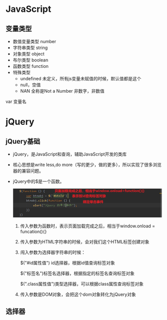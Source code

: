 # JavaScript

## 变量类型

- 数值变量类型   number
- 字符串类型 string
- 对象类型 object
- 布尔类型 boolean
- 函数类型 function
- 特殊类型
  - undefined 未定义，所有js变量未赋值的时候，默认值都是这个
  - null，空值
  - NAN 全称是Not a Number 非数字，非数值

var 变量名 

# jQuery

## jQuery基础

- jQuery，是JavaScript和查询，辅助JavaScript开发的类库

- 核心思想是write less,do more（写的更少，做的更多），所以实现了很多浏览器的兼容问题。

- jQuery中的$是一个函数。

  ![](resource\jQuery.png)

  1. 传入参数为函数时，表示页面加载完成之后，相当于window.onload = funcation(){}

  2. 传入参数为HTML字符串的时候，会对我们这个HTML标签创建对象

  3. 闯入参数为选择器字符串的时候：

     $("#id属性值") id选择器，根据id值查询标签对象

     $("标签名")标签名选择器，根据指定的标签名查询标签对象

     $(".class属性值")类型选择器，可以根据class属性查询标签对象
  4. 传入参数是DOM对象，会把这个dom对象转化为jQuery对象

## 选择器

[JQuery文档]: jQuery_api\jQueryAPI_1.7.1_CN.chm

